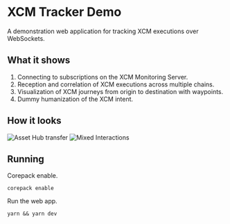 # XCM Tracker Demo

A demonstration web application for tracking XCM executions over WebSockets.

## What it shows

1. Connecting to subscriptions on the XCM Monitoring Server.
2. Reception and correlation of XCM executions across multiple chains.
3. Visualization of XCM journeys from origin to destination with waypoints.
4. Dummy humanization of the XCM intent.

## How it looks

![Asset Hub transfer](https://github.com/sodazone/xcm-tracker/blob/main/packages/client/examples/tracker/.misc/assets/ah-transfer.png)
![Mixed Interactions](https://github.com/sodazone/xcm-tracker/blob/main/packages/client/examples/tracker/.misc/assets/mix-capture.png)

## Running

Corepack enable.

```shell
corepack enable
```

Run the web app.

```shell
yarn && yarn dev
```
